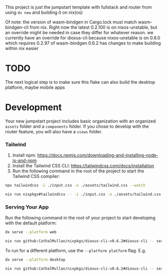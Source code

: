 This project is just the jumpstart template with fullstack and router from using `dx new` and building it on nix(os)

Of note: the version of wasm-bindgen in Cargo.lock must match wasm-bindgen-cli from nix. Right now the latest 0.2.100 is on nixos-unstable, but an override might be needed in case they differ for whatever reason.
we currently have an override for dioxus-cli because nixos-unstable is on 0.6.0 which requires 0.2.97 of wasm-bindgen
0.6.2 has changes to make building within nix easier

# TODO
The next logical step is to make sure this flake can also build the desktop platform, maybe mobile apps

# Development

Your new jumpstart project includes basic organization with an organized `assets` folder and a `components` folder.
If you chose to develop with the router feature, you will also have a `views` folder.

### Tailwind
1. Install npm: https://docs.npmjs.com/downloading-and-installing-node-js-and-npm
2. Install the Tailwind CSS CLI: https://tailwindcss.com/docs/installation
3. Run the following command in the root of the project to start the Tailwind CSS compiler:

```bash
npx tailwindcss -i ./input.css -o ./assets/tailwind.css --watch
```
```bash
nix run nixpkgs#tailwindcss -- -i ./input.css -o ./assets/tailwind.css --watch
```

### Serving Your App

Run the following command in the root of your project to start developing with the default platform:

```bash
dx serve --platform web
```
```bash
nix run github:CathalMullan/nixpkgs/dioxus-cli-v0.6.2#dioxus-cli -- serve --platform web
```

To run for a different platform, use the `--platform platform` flag. E.g.
```bash
dx serve --platform desktop
```
```bash
nix run github:CathalMullan/nixpkgs/dioxus-cli-v0.6.2#dioxus-cli -- serve --platform desktop
```

